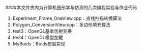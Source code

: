 ####本文件夹内为计算机图形学与仿真的几次编程实验与作业代码

1. Experiment_Frame_OneView.cpp：直线扫描转换算法
2. Polygon_ConversionView.cpp：多边形填充算法
3. test3：OpenGL基本仿射变换
4. test4：OpenGL模型加载
5. MyBoids：Boids模型实现